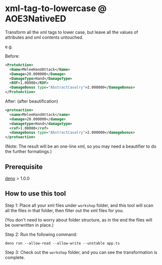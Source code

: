 # xml-tag-to-lowercase @ AOE3NativeED
Transform all the xml tags to lower case, but leave all the values of attributes and xml contents untouched.

e.g.

Before: 

``` xml
<ProtoAction>
  <Name>MeleeHandAttack</Name>
  <Damage>20.000000</Damage>
  <DamageType>Hand</DamageType>
  <ROF>1.00000</ROF>
  <DamageBonus type="AbstractCavalry">2.000000</DamageBonus>
</ProtoAction>
```

After: (after beautification)
``` xml
<protoaction>
  <name>MeleeHandAttack</name>
  <damage>20.000000</damage>
  <damagetype>Hand</damagetype>
  <rof>1.00000</rof>
  <damagebonus type="AbstractCavalry">2.000000</damagebonus>
</protoaction>
```

(Note: The result will be an one-line xml, so you may need a beautifier to do the further formatings.)

## Prerequisite

[deno](https://github.com/denoland/deno) > 1.0.0

## How to use this tool

Step 1: Place all your xml files under `workshop` folder, and this tool will scan all the files in that folder, then filter out the xml files for you.

(You don't need to worry about folder structure, as in the end the files will be overwritten in place.)

Step 2: Run the following command:

``` shell
deno run --allow-read --allow-write --unstable app.ts
```

Step 3: Check out the `workshop` folder, and you can see the transformation is complete.
